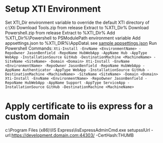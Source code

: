 # Setup XTI Environment
Set XTI_Dir environment variable to override the default XTI directory of c:\Xti
Download Tools.zip from release
Extract to %XTI_Dir%
Download Powershell.zip from release
Extract to %XTI_Dir%
Add %XTI_Dir%\\Powershell to PSModulePath environment variable
Add appsettings.json to %XTI_DIR%\\AppData\\<EnvironmentName> see [sample appsettings.json](sample.appsettings.json)
Run Powershell Commands:
`
Xti-Install -EnvName <EnvironmentName> -RepoOwner JasonBenfield -RepoName HubWebApp -AppName Hub -AppType WebApp -InstallationSource GitHub -DestinationMachine <MachineName> -SiteName <SiteName> -Domain <Domain>
Xti-Install -EnvName <EnvironmentName> -RepoOwner JasonBenfield -RepoName HubWebApp -AppName Authenticator -AppType WebApp -InstallationSource GitHub -DestinationMachine <MachineName> -SiteName <SiteName> -Domain <Domain>
Xti-Install -EnvName <EnvironmentName> -RepoOwner JasonBenfield -RepoName HubWebApp -AppName Support -AppType ServiceApp -InstallationSource GitHub -DestinationMachine <MachineName>
`

# Apply certificate to iis express for a custom domain
c:\\Program Files (x86)\\IIS Express\\IisExpressAdminCmd.exe setupsslUrl -url:https://development.domain.com:44303/ -CertHash:THUMB